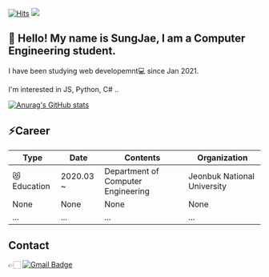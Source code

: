 [![Hits](https://hits.seeyoufarm.com/api/count/incr/badge.svg?url=https%3A%2F%2Fgithub.com%2FByuntil%2Fhit-counter&count_bg=%2379C83D&title_bg=%23555555&icon=&icon_color=%23E7E7E7&title=hits&edge_flat=true)](https://hits.seeyoufarm.com) <img src="https://img.shields.io/github/followers/Byuntil"/>

## :wave: Hello! My name is SungJae, I am a Computer Engineering student.

 I have been studying web developemnt:computer: since Jan 2021.
  
  I'm interested in JS, Python, C# ..

[![Anurag's GitHub stats](https://github-readme-stats.vercel.app/api?username=Byuntil)](https://github.com/Byuntil/github-readme-stats)

## :zap:Career

|Type|Date|Contents|Organization|
|---|---|---|---|
|  :heart_eyes_cat:Education  | 2020.03 ~  | Department of Computer Engineering  |  Jeonbuk National University |
|  None | None  | None  | None  |
|  ... | ...  | ...  | ...  |

## Contact
👉🏻 [![Gmail Badge](https://img.shields.io/badge/Gmail-d14836?style=flet-square&logo=Gmail&logoColor=white&link=mailto:gugugu2014@jbnu.ac.kr)](mailto:gugugu2014@jbnu.ac.kr)
